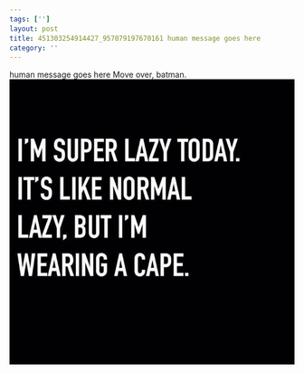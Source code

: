 ```yaml
---
tags: ['']
layout: post
title: 451303254914427_957079197670161 human message goes here
category: ''
---
```

human message goes here
Move over, batman.
![451303254914427_957079197670161](/uploads/2015-5-18-451303254914427_957079197670161-human-message-goes-here.jpg)
